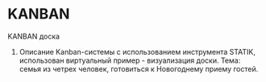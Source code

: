 # KANBAN
KANBAN доска
1.	Описание Kanban-системы с использованием инструмента STATIK, использован виртуальный пример - визуализация доски. Тема: семья из четрех человек, готовиться к Новогоднему приему гостей.
